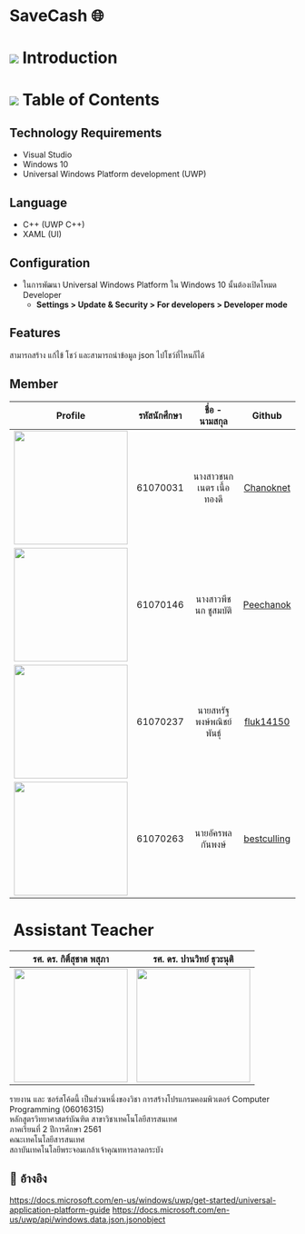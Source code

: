 # SaveCash 🌐
# ![](img/Home.png) Introduction
# ![](https://png.icons8.com/ios/50/000000/table-of-content.png) Table of Contents
## Technology Requirements
  - Visual Studio 
  - Windows 10
  - Universal Windows Platform development (UWP)
## Language
  - C++ (UWP C++)
  - XAML (UI)
## Configuration
  - ในการพัฒนา Universal Windows Platform ใน Windows 10 นั้นต้องเปิดโหมด Developer
    - <b>Settings > Update & Security > For developers > Developer mode</b>

## Features
สามารถสร้าง แก้ไข้ โชว์ และสามารถนำข้อมูล json ไปโชว์ที่ไหนก็ได้
## Member
| Profile | รหัสนักศึกษา        | ชื่อ - นามสกุล | Github |
|:---------:| :-------------: |:---------------------:| :-------------: |
| <a><img src="https://avatars0.githubusercontent.com/u/42911683?s=400&u=431dcfbada4a650387f1a2fd0ab1c1882a85872e&v=4" width="200px"></a> | 61070031    | นางสาวชนกเนตร เนื้อทองดี| [Chanoknet](https://github.com/Chanoknet) |
| <a><img src="https://avatars1.githubusercontent.com/u/42942851?s=400&u=03e25671b186d3e3a6f149248ba0ff64adb15554&v=4" width="200px"></a> | 61070146    | นางสาวพีชนก ชูสมบัติ | [Peechanok](https://github.com/Peechanok) |
| <a><img src="https://avatars3.githubusercontent.com/u/43024125?s=400&u=5ba40e931f930fb29b0e619f7237fd55f0608d4d&v=4" width="200px"></a> | 61070237    | นายสหรัฐ พงษ์พณิชย์พันธ์ุ | [fluk14150](https://github.com/fluk14150) |
| <a><img src="https://avatars0.githubusercontent.com/u/42959703?s=400&amp;u=0b955bd365c9e28826b7c2b92022e7a005458326&amp;v=4" width="200px"></a> | 61070263    | นายอัครพล กันพงษ์| [bestculling](https://github.com/bestculling) |
# ![]() Assistant Teacher
|รศ. ดร. กิติ์สุชาต พสุภา|รศ. ดร. ปานวิทย์ ธุวะนุติ|
|:-:|:-:|
|<a><img src="https://www.it.kmitl.ac.th/wp-content/uploads/2017/12/Kitsuchart-300x300.jpg" width="200px"></a> |<a><img src="https://www.it.kmitl.ac.th/wp-content/uploads/2017/12/Panwit-300x300.jpg" width="200px"></a>|


รายงาน และ ซอร์สโค้ดนี้ เป็นส่วนหนึ่งของวิชา การสร้างโปรแกรมคอมพิวเตอร์ Computer Programming (06016315)<br>
หลักสูตรวิทยาศาสตร์บัณฑิต สาขาวิชาเทคโนโลยีสารสนเทศ<br>
ภาคเรียนที่ 2 ปีการศึกษา 2561<br>
คณะเทคโนโลยีสารสนเทศ<br>
สถาบันเทคโนโลยีพระจอมเกล้าเจ้าคุณทหารลาดกระบัง<br>

## 🔗 อ้างอิง
  https://docs.microsoft.com/en-us/windows/uwp/get-started/universal-application-platform-guide
  https://docs.microsoft.com/en-us/uwp/api/windows.data.json.jsonobject
